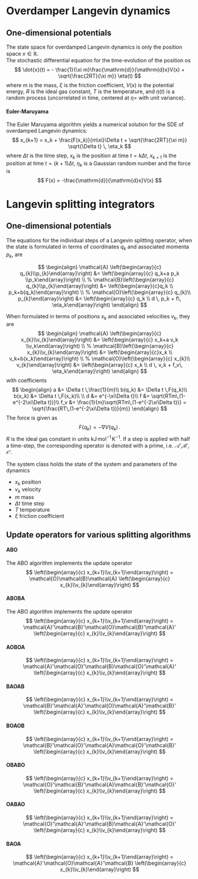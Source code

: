 
# Overdamper Langevin dynamics
## One-dimensional potentials
The state space for overdamped Langevin dynamics is only the position space $x\in \mathbb{R}$.  
The stochastic differential equation for the time-evolution of the position os 
$$
	\dot{x}(t) = - \frac{1}{\xi m}\frac{\mathrm{d}}{\mathrm{d}x}V(x) + \sqrt{\frac{2RT}{\xi m}} \eta(t)
$$
where $m$ is the mass, $\xi$ is the friction coefficient, $V(x)$ is the potential energy, $R$ is the ideal gas constant, $T$ is the temperature, and $\eta(t)$ is a random process (uncorrelated in time, centered at $\eta=$ with unit variance). 

#### Euler-Maruyama
The Euler Maruyama algorithm yields a numerical solution for the SDE of overdamped Langevin dynamics: 
$$
	x_{k+1} = x_k + \frac{F(x_k)}{m\xi}\Delta t + \sqrt{\frac{2RT}{\xi m}} \sqrt{\Delta t} \, \eta_k
$$
where $\Delta t$ is the time step, $x_k$ is the position at time $t=k\Delta t$, $x_{k+1}$ is the position at time $t=(k+1)\Delta t$, $\eta_k$ is a Gaussian random number and the force is
$$
	F(x) = -\frac{\mathrm{d}}{\mathrm{d}x}V(x)
$$

# Langevin splitting integrators

## One-dimensional potentials
The equations for the individual steps of a Langevin splitting operator, when the state is formulated in terms of coordinates $q_k$ and associated momenta $p_k$, are

$$
\begin{align}
\mathcal{A} \left(\begin{array}{c} q_{k}\\p_{k}\end{array}\right) 
&= \left(\begin{array}{c} q_k+a p_k \\p_k\end{array}\right) \\
%
\mathcal{B}\left(\begin{array}{c} q_{k}\\p_{k}\end{array}\right) 
     &= \left(\begin{array}{c}q_k \\ p_k+b(q_k)\end{array}\right) \\ 
%
\mathcal{O}\left(\begin{array}{c} q_{k}\\ p_{k}\end{array}\right) 
     &= \left(\begin{array}{c} q_k \\ d \, p_k + f\, \eta_k\end{array}\right)
\end{align}
$$

When formulated in terms of positions $x_k$ and associated velocities $v_k$, they are
$$
\begin{align}
\mathcal{A} \left(\begin{array}{c} x_{k}\\v_{k}\end{array}\right) 
&= \left(\begin{array}{c} x_k+a v_k \\v_k\end{array}\right) \\
%
\mathcal{B}\left(\begin{array}{c} x_{k}\\v_{k}\end{array}\right) 
     &= \left(\begin{array}{c}x_k \\ v_k+b(x_k)\end{array}\right) \\ 
%
\mathcal{O}\left(\begin{array}{c} x_{k}\\ v_{k}\end{array}\right) 
     &= \left(\begin{array}{c} x_k \\ d \, v_k + f_v\, \eta_k\end{array}\right)
\end{align}
$$
with coefficients
$$
\begin{align}
a      &= \Delta t \,\frac{1}{m}\\
b(q_k) &= \Delta t \,F(q_k)\\
b(x_k) &= \Delta t \,F(x_k)\\ \\
d      &= e^{-\xi\Delta t}\\
f      &= \sqrt{RTm\,(1-e^{-2\xi\Delta t})}\\
f_v   &= \frac{1}{m}\sqrt{RTm\,(1-e^{-2\xi\Delta t})} = \sqrt{\frac{RT\,(1-e^{-2\xi\Delta t})}{m}} 
\end{align}
$$
The force is given as 
$$
F(q_k) = -\nabla V(q_k) \, .
$$
$R$ is the ideal gas constant in units $\mathrm{kJ}\,\mathrm{mol}^{-1}\, \mathrm{K}^{-1}$.
If a step is applied with half a time-step, the corresponding operator is denoted with a prime, i.e. $\mathcal{A}'$,$\mathcal{B}'$, $\mathcal{O}'$. 

The system class holds the state of the system and parameters of the dynamics
- $x_k$ position
- $v_k$ velocity
- $m$ mass
- $\Delta t$ time step
- $T$ temperature
- $\xi$ friction coefficient

## Update operators for various splitting algorithms
#### ABO
The ABO algorithm implements the update operator
$$
\left(\begin{array}{c} x_{k+1}\\v_{k+1}\end{array}\right) =
\mathcal{O}\mathcal{B}\mathcal{A} \left(\begin{array}{c} x_{k}\\v_{k}\end{array}\right) 
$$
#### ABOBA
The ABO algorithm implements the update operator
$$
\left(\begin{array}{c} x_{k+1}\\v_{k+1}\end{array}\right) =
\mathcal{A}'\mathcal{B}'\mathcal{O}\mathcal{B}'\mathcal{A}' \left(\begin{array}{c} x_{k}\\v_{k}\end{array}\right) 
$$
#### AOBOA
$$
\left(\begin{array}{c} x_{k+1}\\v_{k+1}\end{array}\right) =
\mathcal{A}'\mathcal{O}'\mathcal{B}\mathcal{O}'\mathcal{A}' \left(\begin{array}{c} x_{k}\\v_{k}\end{array}\right) 
$$
#### BAOAB
$$
\left(\begin{array}{c} x_{k+1}\\v_{k+1}\end{array}\right) =
\mathcal{B}'\mathcal{A}'\mathcal{O}\mathcal{A}'\mathcal{B}' \left(\begin{array}{c} x_{k}\\v_{k}\end{array}\right) 
$$

#### BOAOB
$$
\left(\begin{array}{c} x_{k+1}\\v_{k+1}\end{array}\right) =
\mathcal{B}'\mathcal{O}'\mathcal{A}\mathcal{O}'\mathcal{B}' \left(\begin{array}{c} x_{k}\\v_{k}\end{array}\right) 
$$
#### OBABO
$$
\left(\begin{array}{c} x_{k+1}\\v_{k+1}\end{array}\right) =
\mathcal{O}'\mathcal{B}'\mathcal{A}\mathcal{B}'\mathcal{O}' \left(\begin{array}{c} x_{k}\\v_{k}\end{array}\right) 
$$
#### OABAO
$$
\left(\begin{array}{c} x_{k+1}\\v_{k+1}\end{array}\right) =
\mathcal{O}'\mathcal{A}'\mathcal{B}\mathcal{A}'\mathcal{O}' \left(\begin{array}{c} x_{k}\\v_{k}\end{array}\right) 
$$
#### BAOA
$$
\left(\begin{array}{c} x_{k+1}\\v_{k+1}\end{array}\right) =
\mathcal{A}'\mathcal{O}\mathcal{A}'\mathcal{B} \left(\begin{array}{c} x_{k}\\v_{k}\end{array}\right) 
$$
